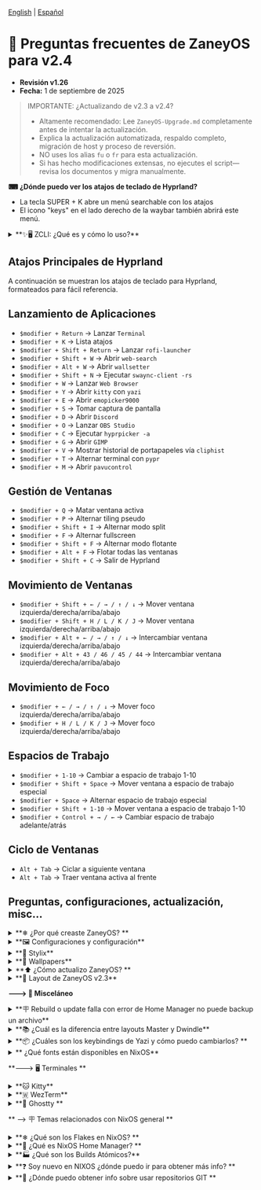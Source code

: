 [English](FAQ.md) | [Español](FAQ.es.md)

# 💬 Preguntas frecuentes de ZaneyOS para v2.4

- **Revisión v1.26**
- **Fecha:** 1 de septiembre de 2025

> IMPORTANTE: ¿Actualizando de v2.3 a v2.4?
> - Altamente recomendado: Lee `ZaneyOS-Upgrade.md` completamente antes de intentar la actualización.
> - Explica la actualización automatizada, respaldo completo, migración de host y proceso de reversión.
> - NO uses los alias `fu` o `fr` para esta actualización.
> - Si has hecho modificaciones extensas, no ejecutes el script—revisa los documentos y migra manualmente.

**⌨ ¿Dónde puedo ver los atajos de teclado de Hyprland?**

- La tecla SUPER + K abre un menú searchable con los atajos
- El icono "keys" en el lado derecho de la waybar también abrirá este menú.

<details>
<summary>**✨🖥️  ZCLI:  ¿Qué es y cómo lo uso?**</summary>
<div style="margin-left: 20px;">

La utilidad `zcli` es una herramienta de línea de comandos diseñada para simplificar la gestión de tu entorno `zaneyos`. Proporciona un conjunto completo de comandos para realizar tareas comunes como actualizar tu sistema, gestionar hosts, limpiar generaciones antiguas y gestionar Doom Emacs.

Para usarlo, abre una terminal y escribe `zcli` seguido de uno de los comandos listados a continuación:

## Comandos del Sistema Core:
- `cleanup`: Limpia generaciones antiguas del sistema. Puedes especificar el número de generaciones a mantener. Incluye limpieza automatizada de logs de compilaciones antiguas.
- `diag`: Crea un reporte de diagnóstico completo del sistema usando `inxi --full`, guardado en `~/diag.txt`. Perfecto para solucionar problemas.
- `list-gens`: Lista tanto generaciones de usuario como de sistema con información detallada.
- `rebuild`: Recompila la configuración del sistema NixOS con verificaciones de seguridad mejoradas y manejo de archivos de respaldo.
- `rebuild-boot`: Recompila y establece como boot por defecto (se activa en el próximo reinicio). Más seguro para cambios importantes del sistema y actualizaciones del kernel.
- `trim`: Recorta sistemas de archivos para mejorar el rendimiento del SSD con prompts de confirmación del usuario.
- `update`: Actualiza el flake y recompila el sistema con manejo de errores completo.
- `update-host`: Establece automáticamente el host y perfil en `flake.nix`. Características detección inteligente de GPU y validación de hostname.
- `add-host`: Crea configuraciones de host nuevas con detección automática de GPU, generación de hardware.nix y integración con git.
- `del-host`: Elimina configuraciones de host de forma segura con prompts de confirmación para prevenir eliminación accidental.

**Uso:** `zcli add-host [hostname] [profile]`  
**Perfiles de GPU:** `amd`, `intel`, `nvidia`, `nvidia-hybrid`, y `vm`

## Opciones Avanzadas de Compilación:
Los comandos `rebuild`, `rebuild-boot` y `update` soportan opciones mejoradas para control granular:
- `--dry, -n`: Modo preview - muestra qué se haría sin ejecutar (dry run)
- `--ask, -a`: Prompts de confirmación interactiva para operaciones críticas de seguridad
- `--cores N`: Limita operaciones de compilación a N núcleos de CPU (esencial para VMs y sistemas con recursos limitados)
- `--verbose, -v`: Habilita logs detallados de operación y salida verbose para troubleshooting
- `--no-nom`: Deshabilita nix-output-monitor para salida tradicional de línea de comandos

**Múltiples opciones pueden combinarse** para control preciso sobre tu proceso de compilación.

## Gestión de Doom Emacs:
Gestión completa del ciclo de vida de Doom Emacs con características de seguridad:
- `doom install`: Instalación automatizada de Doom Emacs usando el script get-doom con todos los paquetes requeridos
- `doom status`: Verifica el estado de instalación y muestra información de versión para verificación
- `doom remove`: Remueve la instalación de Doom Emacs de forma segura con prompts de confirmación para prevenir eliminación accidental
- `doom update`: Actualiza paquetes de Doom Emacs y configuración vía `doom sync`

**Características:** Verificaciones de seguridad integradas, manejo de errores completo y gestión automática de dependencias.

```text
❯ zcli
Error: No command provided.
ZaneyOS CLI Utility -- version 1.0.2

Usage: zcli [command] [options]

Commands:
  cleanup         - Clean up old system generations. Can specify a number to keep.
  diag            - Create a system diagnostic report.
                    (Filename: homedir/diag.txt)
  list-gens       - List user and system generations.
  rebuild         - Rebuild the NixOS system configuration.
  rebuild-boot    - Rebuild and set as boot default (activates on next restart).
  trim            - Trim filesystems to improve SSD performance.
  update          - Update the flake and rebuild the system.
  update-host     - Auto set host and profile in flake.nix.
                    (Opt: zcli update-host [hostname] [profile])

Options for rebuild, rebuild-boot, and update commands:
  --dry, -n       - Show what would be done without doing it
  --ask, -a       - Ask for confirmation before proceeding
  --cores N       - Limit build to N cores (useful for VMs)
  --verbose, -v   - Show verbose output
  --no-nom        - Don't use nix-output-monitor

Doom Emacs:
  doom install    - Install Doom Emacs using get-doom script.
  doom status     - Check if Doom Emacs is installed.
  doom remove     - Remove Doom Emacs installation.
  doom update     - Update Doom Emacs (runs doom sync).

  help            - Show this help message.
```

**Ejemplos:**
```bash
# Gestión del sistema
zcli rebuild --dry                # Muestra qué se recompilaría
zcli update --cores 4             # Actualiza con máximo 4 núcleos de CPU
zcli rebuild-boot --ask           # Recompila para boot con confirmación

# Gestión de host
zcli add-host mihost amd          # Agrega nuevo host con GPU AMD
zcli update-host                  # Detecta y actualiza info de host automáticamente

# Doom Emacs
zcli doom install                 # Instala Doom Emacs
zcli doom status                  # Verifica estado de instalación
```

</div>
</details>

## Atajos Principales de Hyprland

A continuación se muestran los atajos de teclado para Hyprland, formateados para fácil referencia.

## Lanzamiento de Aplicaciones

- `$modifier + Return` → Lanzar `Terminal`
- `$modifier + K` → Lista atajos
- `$modifier + Shift + Return` → Lanzar `rofi-launcher`
- `$modifier + Shift + W` → Abrir `web-search`
- `$modifier + Alt + W` → Abrir `wallsetter`
- `$modifier + Shift + N` → Ejecutar `swaync-client -rs`
- `$modifier + W` → Lanzar `Web Browser`
- `$modifier + Y` → Abrir `kitty` con `yazi`
- `$modifier + E` → Abrir `emopicker9000`
- `$modifier + S` → Tomar captura de pantalla
- `$modifier + D` → Abrir `Discord`
- `$modifier + O` → Lanzar `OBS Studio`
- `$modifier + C` → Ejecutar `hyprpicker -a`
- `$modifier + G` → Abrir `GIMP`
- `$modifier + V` → Mostrar historial de portapapeles vía `cliphist`
- `$modifier + T` → Alternar terminal con `pypr`
- `$modifier + M` → Abrir `pavucontrol`

## Gestión de Ventanas

- `$modifier + Q` → Matar ventana activa
- `$modifier + P` → Alternar tiling pseudo
- `$modifier + Shift + I` → Alternar modo split
- `$modifier + F` → Alternar fullscreen
- `$modifier + Shift + F` → Alternar modo flotante
- `$modifier + Alt + F` → Flotar todas las ventanas
- `$modifier + Shift + C` → Salir de Hyprland

## Movimiento de Ventanas

- `$modifier + Shift + ← / → / ↑ / ↓` → Mover ventana izquierda/derecha/arriba/abajo
- `$modifier + Shift + H / L / K / J` → Mover ventana izquierda/derecha/arriba/abajo
- `$modifier + Alt + ← / → / ↑ / ↓` → Intercambiar ventana izquierda/derecha/arriba/abajo
- `$modifier + Alt + 43 / 46 / 45 / 44` → Intercambiar ventana izquierda/derecha/arriba/abajo

## Movimiento de Foco

- `$modifier + ← / → / ↑ / ↓` → Mover foco izquierda/derecha/arriba/abajo
- `$modifier + H / L / K / J` → Mover foco izquierda/derecha/arriba/abajo

## Espacios de Trabajo

- `$modifier + 1-10` → Cambiar a espacio de trabajo 1-10
- `$modifier + Shift + Space` → Mover ventana a espacio de trabajo especial
- `$modifier + Space` → Alternar espacio de trabajo especial
- `$modifier + Shift + 1-10` → Mover ventana a espacio de trabajo 1-10
- `$modifier + Control + → / ←` → Cambiar espacio de trabajo adelante/atrás

## Ciclo de Ventanas

- `Alt + Tab` → Ciclar a siguiente ventana
- `Alt + Tab` → Traer ventana activa al frente

## Preguntas, configuraciones, actualización, misc...

<details>

<summary>**❄ ¿Por qué creaste ZaneyOS? **</summary>

<div style="margin-left: 20px;">

- Al principio, era simplemente mi configuración guardada en un repositorio GIT.
- Fue para promover NixOS y Hyprland.
- Proporcionando una configuración estable y funcional.
- Nunca fue intencionado como una distro completa de NixOS.
- El nombre `ZaneyOS` es un chiste interno entre amigos.
- La intención es que esta configuración pueda usarse como daily driver
- Desarrollar software, jugar juegos vía steam, etc.
- Mi esperanza es que sea útil, y lo modifiques para que se ajuste a tus necesidades.
- Ese es el punto clave. Hazlo tuyo.
- Crea un fork de ZaneyOS, luego modifícalo.
- Si encuentras un issue y lo arreglas, o proporcionas una nueva característica, por favor compártelo.
- ZaneyOS no es una distro. En este momento no hay planes para crear un ISO de instalación.

</div>
</details>

<details>
<summary>**🖼️ Configuraciones y configuración**</summary>

<div style="margin-left: 20px;">

<details>
<summary>**¿Cómo agrego flatpaks?**</summary>

- Edita `~/zaneyos/modules/core/flatpak.nix`
- Hay una lista de apps de ejemplo que puedes usar como plantilla

```nix
  services = {
    flatpak = {
      enable = true;

      # Lista las aplicaciones Flatpak que quieres instalar
      # Usa el ID oficial de aplicación Flatpak (ej. desde flathub.org)
      # Ejemplos:
      packages = [
        #"com.github.tchx84.Flatseal" #Gestiona permisos flatpak - siempre deberías tener esto
        #"com.rtosta.zapzap"              # Cliente de WhatsApp
        #"io.github.flattool.Warehouse"   # Gestiona flatpaks, limpia datos, remueve flatpaks y deps
        #"it.mijorus.gearlever"           # Gestiona y soporta AppImages
        #"io.github.freedoom.Phase1"      # Classic Doom FPS 1
        #"io.github.freedoom.Phase2"      # Classic Doom FPS 2
        #"io.github.dvlv.boxbuddyrs"      # Gestiona distroboxes

        # Agrega otros IDs de Flatpak aquí, ej. "org.mozilla.firefox"
      ];

      # Opcional: Actualiza Flatpaks automáticamente cuando ejecutes nixos-rebuild switch
      update.onActivation = true;
    };
  };
```

- Asegúrate de usar el nombre correcto del paquete
- Ve a `flathub.org` para verificar o usa `flatpak search PACKAGENAME`
- Guarda el archivo y haz un rebuild con el alias `fr`
- Después puedes ejecutar `flatpak list` para verificar la instalación
- Cuando ejecutas `fu` o `fr` los flatpaks también se actualizarán

</details>

<details>
<summary>**¿Cómo remuevo flatpaks?**</summary>

- Edita `~/zaneyos/modules/core/flatpak.nix`

```nix
  services = {
    flatpak = {
      enable = true;

      # Lista las aplicaciones Flatpak que quieres instalar
      # Usa el ID oficial de aplicación Flatpak (ej. desde flathub.org)
      # Ejemplos:
      packages = [
        #"com.github.tchx84.Flatseal" #Gestiona permisos flatpak - siempre deberías tener esto
        #"com.rtosta.zapzap"              # Cliente de WhatsApp
        #"io.github.flattool.Warehouse"   # Gestiona flatpaks, limpia datos, remueve flatpaks y deps
        #"it.mijorus.gearlever"           # Gestiona y soporta AppImages
        #"io.github.freedoom.Phase1"      # Classic Doom FPS 1
        #"io.github.freedoom.Phase2"      # Classic Doom FPS 2
        #"io.github.dvlv.boxbuddyrs"      # Gestiona distroboxes

        # Agrega otros IDs de Flatpak aquí, ej. "org.mozilla.firefox"
      ];

      # Opcional: Actualiza Flatpaks automáticamente cuando ejecutes nixos-rebuild switch
      update.onActivation = true;
    };
  };
```

- Remueve la línea con el paquete que quieres remover o coméntala
- Guarda el archivo y haz un rebuild con el alias `fr`
- Después puedes ejecutar `flatpak list` para verificar que los paquetes(s) estén removidos
- Nota: Las dependencias base para flatpaks permanecen una vez instaladas.

</details>

<details>
<summary>**¿Cómo cambio la waybar?**</summary>

- Ve al directorio `~/zaneyos/host/HOSTNAME`
- Edita el archivo `variables.nix`
- Encuentra la línea que comienza con `waybarChoice`
- Cambia el nombre a uno de los archivos disponibles
- `waybar-simple.nix`, `waybar-curved.nix`, o `waybar-ddubs.nix`
- Guarda el archivo y sal
- Necesitas hacer un rebuild para que el cambio sea efectivo
- Ejecuta `fr` "flake rebuild" para iniciar el proceso de rebuild

```json
# Establecer Waybar
# Incluye alternativas como waybar-simple.nix, waybar-curved.nix & waybar-ddubs.nix
waybarChoice = ../../modules/home/waybar/waybar-ddubs.nix;
```

</details>

<details>
<summary>** ¿Cómo cambio la zona horaria? **</summary>

1. En el archivo, `~/zaneyos/modules/core/system.nix`
2. Edita la línea: time.timeZone = "America/New_York";
3. Guarda el archivo y rebuild usando el alias `fr`.

</details>

<details>
<summary>**¿Cómo cambio la configuración del monitor? **</summary>

La configuración del monitor está en el archivo: `~/zaneyos/hosts/<HOSTNAME>/variables.nix`

Dentro de las comillas la sintaxis es "monitor=adaptador de video,resolución@refresh rate, auto,escala" El monitor debe estar en minúsculas. Si no estás seguro de tus dispositivos de video ejecuta `hyprctl monitors` en una CLI de terminal. La salida se verá similar a esto:

```text
hyprctl monitors
Monitor HDMI-A-1 (ID 0):
	2560x1440@143.91200 at 0x0
	description: Dell Inc. DELL S3222DGM F45WJK3
	make: Dell Inc.
	model: DELL S3222DGM
	serial: F45WJK3
	active workspace: 1 (1)
	special workspace: 0 ()
	reserved: 0 52 0 0
	scale: 1.00
	transform: 0
	focused: yes
	dpmsStatus: 1
	vrr: false
	solitary: 0
	activelyTearing: false
	directScanoutTo: 0
	disabled: false
	currentFormat: XRGB8888
	mirrorOf: none
	availableModes: 2560x1440@59.95Hz 2560x1440@143.91Hz 2560x1440@120.00Hz 1920x1200@59.95Hz 1920x1080@143.86Hz 1920x1080@120.00Hz 1920x1080@119.88Hz 1920x1080@60.00Hz 1920x1080@60.00Hz 1920x1080@59.94Hz 1920x1080@50.00Hz 1600x1200@60.00Hz 1680x1050@59.88Hz 1280x1024@75.03Hz 1280x1024@60.02Hz 1440x900@59.95Hz 1280x800@59.91Hz 1152x864@75.00Hz 1280x720@120.00Hz 1280x720@119.88Hz 1280x720@60.00Hz 1280x720@59.94Hz 1280x720@50.00Hz 1024x768@75.03Hz 1024x768@60.00Hz 800x600@75.00Hz 800x600@60.32Hz 720x576@50.00Hz 720x576@50.00Hz 720x480@60.00Hz 720x480@60.00Hz 720x480@59.94Hz 720x480@59.94Hz 640x480@75.00Hz 640x480@60.00Hz 640x480@59.94Hz 640x480@59.94Hz 720x400@70.08Hz
```

Edita la línea `extraMonitorSettings`. **Ejemplos:**

- Monitor Único: `extraMonitorSettings = "monitor=eDP-1,1920x1080@60,auto,1";`
- Monitores Múltiples:
  `extraMonitorSettings = "
            monitor=eDP-1,1920x1080@60,auto,auto
            monitor=HDMI-A-1,2560x1440@75,auto,auto
            ";`

- Para configuraciones multi-monitor más complejas, puedes usar la aplicación GUI, `nwg-displays` Esta mostrará tus monitores conectados actualmente permitiéndote usar el mouse para coincidir cómo están arreglados físicamente. Ej. qué monitor está a la izquierda, derecha, arriba o abajo. Es muy similar a la herramienta X11 basada, `arandr` Creará entonces un archivo de configuración compatible con Hyprland en `~/.config/hypr/monitors.conf`

<img align="center" width="90%" src="https://gitlab.com/Zaney/zaneyos/-/raw/main/img/nwg-displays.png" />

Después de configurar los monitores como deseas, presiona `Apply` para guardar los cambios en `~/.config/hypr/monitors.conf`\
El contenido se verá algo como esto:

```text
# Generado por nwg-displays el 2025-03-20 a las 13:13:49. No editar manualmente.
monitor=HDMI-A-1,1920x1080@74.97,2136x268,1.0
monitor=eDP-1,1920x1080@144.0,216x268,1.0
```

Solo necesitas copiar las líneas `monitor=` y pegarlas en el archivo `variables.nix` como se describe en el proceso arriba.

Una vez hecho eso. Ejecuta el comando alias `fr` para construir una nueva generación para hacer efectivos los cambios.

Más información sobre configurar monitores está disponible en el [Wiki de Hyprland](https://wiki.hyprland.org/Configuring/Monitors/)

</details>

<details>
<summary>**¿Cómo agrego aplicaciones a ZaneyOS? **</summary>

### Hay dos opciones. Una para todos los hosts que tienes, otra para un host específico.

1. Para aplicaciones que se incluirán en todos los hosts definidos edita el archivo `~/zaneyos/modules/core/packages.nix` file.

Hay una sección que comienza con: `environment.systemPackages = with pkgs;`

Seguida de una lista de paquetes. Estos son requeridos para ZaneyOS.

Te sugerimos agregar un comentario al final de los nombres de paquetes. Luego agrega tus paquetes.

```text
    ...
    virt-viewer
    wget
    ###  Mis Apps ###
    bottom
    dua
    emacs-nox
    fd
    gping
    lazygit
    lunarvim
    luarocks
    mission-center
    ncdu
    nvtopPackages.full
    oh-my-posh
    pyprland
    shellcheck
    multimarkdown
    nodejs_23
    ugrep
    zoxide
  ];
}
```

2. Para aplicaciones que serán solo en hosts específicos.

Edita el `host-packages.nix` asociado con ese host.
`~/zaneyos/hosts/<HOSTNAME>/host-packages.nix`

La parte del archivo que necesitas editar se ve como esto:

```nix
{ pkgs, ... }: {
  environment.systemPackages = with pkgs; [
    audacity
    discord
    nodejs
    obs-studio
  ];
}
```

Puedes agregar paquetes adicionales, o por ejemplo cambiar `discord` a `discord-canary` para obtener la versión beta de Discord pero solo en este host.

</details>

<details>

<summary>** Agregué los nombres de paquetes, ahora ¿cómo los instalo ? **</summary>

- Usa la utilidad `zcli`. `zcli rebuild`
- El alias legacy `fr`, Flake Rebuild está depreciado pero aún disponible

Si el rebuild se completa exitosamente, se creará una nueva generación con tus paquetes agregados.

</details>

<details>
<summary>** ¿Cómo actualizo los paquetes que ya instalé? **</summary>

- Usa la utilidad `zcli`. `zcli update`
- El `fu`, Flake Update alias está depreciado pero aún disponible
- Cualquiera de estos verificará paquetes actualizados, descargará e instalará.

</details>

<details>
<summary>** Hice un cambio a mi configuración de ZaneyOS, ¿cómo lo activo? **</summary>

- Usa la utilidad `zcli`. `zcli rebuild`
- El alias legacy `fr`, Flake Rebuild está depreciado pero aún disponible **
  NOTA: Si **creaste un nuevo archivo**
- necesitarás ejecutar un comando `git add .` en la carpeta `zaneyos`
- Si es exitoso se generará una nueva generación con tus cambios
- Un logout o reboot podría ser requerido dependiendo de qué cambiaste

</details>

<details>
<summary>** ¿Cómo puedo configurar un kernel diferente en un host específico? **</summary>

1. Tienes que editar el archivo `hardware.nix` para ese host en `~/zaneyos/hosts/HOSTNAME/hardware.nix` y override el default.
2. Cerca del top encontrarás esta sección del archivo `hardware.nix`.

```nix
boot.initrd.availableKernelModules = ["xhci_pci" "ahci" "nvme" "usbhid" "usb_storage" "sd_mod" "rtsx_usb_sdmmc"];
boot.initrd.kernelModules = [];
boot.kernelModules = ["kvm-intel"];
boot.extraModulePackages = [];
```

3. Agrega el override. Ej. para establecer el kernel a 6.12.

- `boot.kernelPackages = lib.mkForce pkgs.linuxPackages_6_12;`

4. El código actualizado se verá como esto:

```nix
boot.initrd.availableKernelModules = ["xhci_pci" "ahci" "nvme" "usbhid" "usb_storage" "sd_mod" "rtsx_usb_sdmmc"];
boot.kernelPackages = lib.mkForce pkgs.linuxPackages_6_12;
boot.initrd.kernelModules = [];
boot.kernelModules = ["kvm-intel"];
boot.extraModulePackages = [];
```

5. Usa el comando `zcli rebuild` o alias `fr` para crear una nueva generación y reboot para que tome efecto.

</details>

<details>

<summary>** ¿Cuáles son las principales opciones de Kernel en NixOS? **</summary>
NixOS ofrece varios tipos principales de kernel para adaptarse a diferentes necesidades y preferencias. A continuación están las opciones disponibles, excluyendo versiones específicas de kernel:

1. **`linuxPackages`**
   - El kernel estable default, típicamente una versión LTS (Long-Term Support).
     LTS en 25.05 (warbler) es 6.12.x Versiones más viejas, 6.6.x, 6.8.x no están soportadas.

2. **`linuxPackages_latest`**
   - El kernel mainline más reciente, que puede incluir nuevas características pero podría ser menos estable.

3. **`linuxPackages_zen`**
   - Un kernel optimizado para rendimiento con parches dirigidos a mejorar la responsividad e interactividad. Comúnmente usado por gamers y usuarios de desktop.

4. **`linuxPackages_hardened`**
   - Un kernel enfocado en seguridad con parches adicionales de hardening para protección mejorada.

5. **`linuxPackages_rt`**
   - Un kernel en tiempo real diseñado para baja latencia y aplicaciones sensibles al tiempo, como producción de audio o robótica.

6. **`linuxPackages_libre`**
   - Un kernel stripped de firmware y drivers propietarios, adhiriéndose a principios de software libre.

7. **`linuxPackages_xen_dom0`**
   - Un kernel adaptado para correr como host (dom0) en entornos de virtualización Xen.

8. **`linuxPackages_mptcp`**
   - Un kernel con soporte para Multipath TCP, útil para escenarios avanzados de networking.

</details>

<details>

<summary>** Tengo generaciones viejas que quiero borrar, ¿cómo puedo hacerlo? **</summary>

- El alias NixOS Clean Generations `ncg` removerá **TODAS** menos la más actual generación. Asegúrate de haber booted desde esa generación antes de usar este alias. También hay un schedule que removerá generaciones viejas automáticamente con el tiempo.

</details>

<details>

<summary>**¿Cómo cambio el hostname? **</summary>

Para cambiar el hostname, hay varios pasos y tendrás que reboot para hacer el cambio efectivo.

1. Copia el directorio del host que quieres renombrar a un directorio con el nuevo nombre.

- `cp -rpv ~/zaneyos/hosts/OLD-HOSTNAME ~/zaneyos/hosts/NEW-HOSTNAME`

2. Edita el archivo `~/zaneyos/flake.nix`. Cambia la línea:

- `host = "NEW-HOSTNAME"`

3. En el directorio `~/zaneyos` ejecuta `git add .` _El rebuild fallará con un error 'file not found' si olvidas este paso._

4. Usa el comando `zcli rebuild` o `fr` alias para crear una nueva generación con el nuevo hostname. Debes reboot para hacer el cambio efectivo.

</details>
<details>
<summary>** ¿Cómo deshabilito el copo de nieve giratorio al inicio? **</summary>

1. Edita el archivo `~/zaneyos/modules/core/boot.nix` file.
2. Busca:

```nix
};
  plymouth.enable = true;
};
```

3. Cámbialo a `false`
4. Ejecuta el comando `zcli rebuild` o alias `fr` para crear una nueva generación.

</details>

<details>
  <summary>** ¿Cómo configuro mi laptop híbrida con GPUs Intel/NVIDIA?  **</summary>

1. Ejecuta el script `install-zaneyos.sh` y selecciona el template `nvidia-laptop` o si configurando manualmente, establece el template en el `flake.nix` a `nvidia-prime`

2. En el archivo `~/zaneyos/hosts/HYBRID-HOST/variables.nix` necesitarás establecer los PCI IDs para las GPUs Intel y NVIDIA. Refiérete a [esta página](https://nixos.wiki/wiki/Nvidia) para ayudar a determinar esos valores.

3. Una vez que todo esté configurado apropiadamente, usa el alias Flake Rebuild `fr` para crear una nueva generación.

4. En el archivo `~/zaneyos/modules/home/hyprland/config.nix` hay un ENV setting`"AQ_DRM_DEVICES,/dev/dri/card0:/dev/dri/card1:/dev/dri/card2"` Esto establece la GPU primaria y secundaria. Usando la info del weblink arriba podrías tener que cambiar el orden de estos valores.

</details>

</div>

</details>

<details>
<summary>**🎨 Stylix**</summary>

<div style="margin-left: 20px;">

<details>
<summary>¿Cómo habilito o deshabilito Stylix? </summary>

- Para Habilitar:

1. Edita el archivo `~/zaneyos/modules/core/stylix.nix` file.
2. Comenta desde `base16Scheme` hasta el `};` después de `base0F`

```nix
# Opciones de Styling
  stylix = {
    enable = true;
    image = ../../wallpapers/Anime-girl-sitting-night-sky_1952x1120.jpg;
    #image = ../../wallpapers/Rainnight.jpg;
    #image = ../../wallpapers/zaney-wallpaper.jpg;
    #  base16Scheme = {
    #  base00 = "282936";
    #  base01 = "3a3c4e";
    #  base02 = "4d4f68";
    #  base03 = "626483";
    #  base04 = "62d6e8";
    #  base05 = "e9e9f4";
    #  base06 = "f1f2f8";
    #  base07 = "f7f7fb";
    #  base08 = "ea51b2";
    #  base09 = "b45bcf";
    #  base0A = "00f769";
    #  base0B = "ebff87";
    #  base0C = "a1efe4";
    #  base0D = "62d6e8";
    #  base0E = "b45bcf";
    #  base0F = "00f769";
    #};
    polarity = "dark";
    opacity.terminal = 1.0;
    cursor = {
      package = pkgs.bibata-cursors;
      name = "Bibata-Modern-Ice";
      size = 24;
    };
```

3. Selecciona la imagen que quieres que `stylix` use para la paleta de colores.
4. Ejecuta el comando `zcli rebuild` o `fr` alias para crear una nueva generación con este esquema de colores.

- Para deshabilitar descomenta

1. Edita el archivo `~/zaneyos/modules/core/stylix.nix` file.
2. Descomenta desde `base16Scheme` hasta el `};` después de `base0F`

```nix
  base16Scheme = {
   base00 = "282936";
   base01 = "3a3c4e";
   base02 = "4d4f68";
   base03 = "626483";
   base04 = "62d6e8";
   base05 = "e9e9f4";
   base06 = "f1f2f8";
   base07 = "f7f7fb";
   base08 = "ea51b2";
   base09 = "b45bcf";
   base0A = "00f769";
   base0B = "ebff87";
   base0C = "a1efe4";
   base0D = "62d6e8";
   base0E = "b45bcf";
   base0F = "00f769";
 };
```

3. Ejecuta el comando `zcli rebuild` o `fr` alias para construir una nueva generación con el dracula default o establece tus propios colores custom

</details>

<details>
  <summary>¿Cómo cambio la imagen que Stylix usa para tematizar?</summary>

1. Edita el archivo `~/zaneyos/hosts/HOSTNAME/varibles.nix`
2. Cambia el `stylixImage =` al nombre del archivo que quieres usar. Los wallpapers están en `~/zaneyos/wallpapers`

```nix
# Establecer Imagen Stylix
stylixImage = ../../wallpapers/AnimeGirlNightSky.jpg;
```

</details>

</div>

</details>

<details>
<summary>**🌃 Wallpapers**</summary>

<div style="margin-left: 20px;">

<details>
<summary>**  ¿Cómo agrego más wallpapers? **</summary>

- Los wallpapers se almacenan en el directorio `~/zaneyos/wallpapers`.
- Simplemente copia los nuevos a ese directorio.
- Debes hacer un rebuild después de agregar nuevos wallpapers.
- Ejecuta el comando `zcli rebuild` o alias `fr` en la CLI.

</details>

<details>

<summary>** ¿Cómo cambio el fondo? **</summary>

- SUPER + ALT + W seleccionará un nuevo fondo

</details>

<details>

<summary>**  ¿Cómo puedo establecer un temporizador para cambiar el wallpaper automáticamente?  **</summary>

1. Edita el archivo `~/zaneyos/modules/home/hyprland/config.nix` file.
2. Comenta la línea `sleep 1.5 && swww img ...`
3. Agrega nueva línea después de eso con `sleep 1 && wallsetter`

```json
settings = {
      exec-once = [
        "dbus-update-activation-environment --all --systemd WAYLAND_DISPLAY XDG_CURRENT_DESKTOP"
        "systemctl --user import-environment WAYLAND_DISPLAY XDG_CURRENT_DESKTOP"
        "killall -q swww;sleep .5 && swww init"
        "killall -q waybar;sleep .5 && waybar"
        "killall -q swaync;sleep .5 && swaync"
        "nm-applet --indicator"
        "lxqt-policykit-agent"
        "pypr &"
        #"sleep 1.5 && swww img /home/${username}/Pictures/Wallpapers/zaney-wallpaper.jpg"
        "sleep 1 && wallsetter"
      ];
```

4. Ejecuta el comando `zcli rebuild` o alias `fr` para crear una nueva generación.
5. Necesitarás logout o reboot para que el cambio sea efectivo.

</details>

<details>

<summary>**¿Cómo cambio el intervalo en que cambia el wallpaper?  **</summary>

1. Edita el archivo `~/zaneyos/modules/home/scripts/wallsetter`
2. Cambia el valor `TIMEOUT =` . Está en segundos.
3. Ejecuta el comando `zcli rebuild` o alias `fr`, para crear una nueva generación.
4. Necesitarás logout o reboot para que el cambio sea efectivo.

</details>

</div>

</details>

<details>
<summary>**⬆ ¿Cómo actualizo ZaneyOS?  **</summary>

<div style="margin-left: 20px;">

<details>
<summary> Para versión v2.3 </summary>

Altamente recomendado: Lee `ZaneyOS-Upgrade.md` antes de proceder. Detalla el upgrade automatizado seguro, respaldo, y proceso de revert.

Usa el upgrade automatizado v2.3 → v2.4. Ve `ZaneyOS-Upgrade.md` y `UPGRADE-2.3-to-2.4.md`. Para evitar sobrescribir tu config antes de crear un respaldo, fetch solo el script sin modificar tu working tree:

- Git (recomendado):
```bash
git -C ~/zaneyos fetch origin
git -C ~/zaneyos show origin/main:upgrade-2.3-to-2.4.sh > ~/upgrade-2.3-to-2.4.sh
chmod +x ~/upgrade-2.3-to-2.4.sh
```
- Curl:
```bash
curl -fsSL https://gitlab.com/zaney/zaneyos/-/raw/main/upgrade-2.3-to-2.4.sh -o ~/upgrade-2.3-to-2.4.sh
chmod +x ~/upgrade-2.3-to-2.4.sh
```
Luego ejecuta el script: `~/upgrade-2.3-to-2.4.sh`. Creará un respaldo completo antes de cambiar branches y migrará tus hosts de forma segura desde el respaldo.

**IMPORTANTE:**
- NO uses los alias `fu` o `fr` para este upgrade; el script usa un boot build seguro.
- Si has hecho modificaciones extensas, no ejecutes el script. Lee los docs arriba y migra manualmente en su lugar.

</details>

<details>
  <summary> Para versiones v2.0->2.2 </summary>

1. Primero respaldo tu directorio `zaneyos` existente. ej.
   `cp -r ~/zaneyos ~/zaneyos-backup`

2. No hay update directo. Cuando clones la nueva config los archivos de config y layout han cambiado.

3. Necesitas instalar zaneyos como una nueva install. `./install-zaneyos.sh`

4. Una vez que el build se complete y hayas rebooted puedes revisar el nuevo layout y decidir si algún cambio que hiciste en la versión anterior puede ser migrado a v2.3.

</details>

<details>
  <summary> Para versión v1.x </summary>

1. El layout y configuración son completamente diferentes. Virtualmente nada de 1.x es aplicable a v2.3.

2. Respalda tu directorio `zaneyos` ej. `cp -r ~/zaneyos ~/zaneyos-backup`

3. Ejecuta el script `./install-zaneyos.sh` y sigue las nuevas instrucciones de install.

</details>

<details>
<summary> ¿Cómo sé cuándo se lanza una nueva versión de ZaneyOS? </summary>

Será anunciado en el servidor Discord de Zaney [Discord](https://discord.gg/W7efsSDS).

</details>

</div>

</details>

</div>

<details><summary>**📂 Layout de ZaneyOS v2.3**</summary>

<div style="margin-left: 25px;">

** 📂 ~/zaneyos **

```text
~/zaneyos/
    ├── hosts/                      # Carpeta donde se guardan configs de host
    │   ├── default                 # Template de host default
    │   └── nixstation              # Host de Zaney 
    ├── img/                        # Imágenes para README.md
    ├── modules/                    # Archivos de config Core, HomeMgr, drivers
    │   └── drivers/                # Configs AMD,NVIDA,Intel,VM
    │   └── core/                   # Servicios, paquetes, fonts, etc
    │   └── home/                   # Archivos de config Home Manager
    │    ├── fastfetch/             # Config Fastfetch 
    │    ├── hyprland/              # Configs Hyrprland
    │    ├── rofi/                  # Configs de menú rofi
    │    ├── scripts/               # screenshots, wallpaper, etc.
    │    ├── waybar/                # Configs waybar en formato NIX
    │    ├── wlogout/               # Tema, config para menú logout
    │    ├── yazi/                  # Archivo config de filemgr TUI
    │    └── zsh/                   # Tema y settings para ZSH
    ├── profiles/                   # Templates de hardware video
    │    ├── amd/                   # Configs video AMD
    │    ├── intel/                 # Configs video Intel
    │    ├── nvidia/                # Configs video NVIDIA discrete
    │    ├── nvidia-laptop/         # Configs video NVIDIA Hybrid
    │    └── vm/                    # Configs Virtual Machine
    ├── wallpapers/                 # Agrega tus wallpapers aquí 
    ├── CHANGELOG.md                # Lista de cambios
    ├── CONTRIBUTING.md             # Cómo puedes ayudar 
    ├── FAQ.md                      # Preguntas Frecuentes
    ├── flake.lock                  # Guarda info de versión de todos los paquetes instalados
    ├── flake.nix                   # flake que controla config ZaneyOS
    ├── install-zaneyos.sh          # Script de install para ZaneyOS
    ├── LICENSE                     # Licencia MIT que usa ZaneyOS
    └── README.md                   # Documento introductorio para ZaneyOS
```

</div>

</details>

**---> 🧰 Misceláneo**

<details>

<summary>**🪧 Rebuild o update falla con error de Home Manager no puede backup un archivo**</summary>

<div style="margin-left: 20px;">
<br>

**Update**
<br>

- Usando el comando `zcli rebuild` o `zcli upgrade` buscará este archivo causando fallos de rebuild
- Si encuentras otros archivos que causan esto puedes agregarlos en el `zaneyos/modules/home/scripts/default.nix`
  <br>

```text
May 08 18:33:57 explorer hm-activate-dwilliams[92420]: Please do one of the following:
May 08 18:33:57 explorer hm-activate-dwilliams[92420]: - Move or remove the above files and try again.
May 08 18:33:57 explorer hm-activate-dwilliams[92420]: - In standalone mode, use 'home-manager switch -b backup' to back up
May 08 18:33:57 explorer hm-activate-dwilliams[92420]:   files automatically.
May 08 18:33:57 explorer hm-activate-dwilliams[92420]: - When used as a NixOS or nix-darwin module, set
May 08 18:33:57 explorer hm-activate-dwilliams[92420]:     'home-manager.backupFileExtension'
May 08 18:33:57 explorer hm-activate-dwilliams[92420]:   to, for example, 'backup' and rebuild.
May 08 18:33:57 explorer systemd[1]: home-manager-dwilliams.service: Main process exited, code=exited, status=1/FAILURE
May 08 18:33:57 explorer systemd[1]: home-manager-dwilliams.service: Failed with result 'exit-code'.
May 08 18:33:57 explorer systemd[1]: Failed to start Home Manager environment for dwilliams.
```

- Hay un script `hm-find` Que buscará en el journal y si lo encuentra,
- Te promptará para borrar estos backups
- También crea un log
- Nota: El script no es perfecto
- Si obtienes este msg pero `hm-find` no reporta ninguno tendrás que buscar manualmente ej `journalctl | grep hm-activate`
- Puedes entonces redo tu rebuild
- Usa el comando `zcli rebuild` o `fr` para `flake rebuild`
- El flake ya ha sido actualizado

</div>
</details>

<details>

<summary>**📚 ¿Cuál es la diferencia entre layouts Master y Dwindle**</summary>

<div style="margin-left: 20px;">
<br>

**1. Layout Master**

- El layout **Master** divide el workspace en dos áreas principales:
  - Un **área master** para la ventana primaria, que toma una porción más grande de la pantalla.
  - Un **área stack** para todas las otras ventanas, que están tiled en el espacio restante.
- Este layout es ideal para workflows donde quieres enfocarte en una ventana main mientras mantienes otras accesibles.

**2. Layout Dwindle**

- El layout **Dwindle** es un layout de tiling basado en árbol binario:
  - Cada nueva ventana split el espacio disponible dinámicamente, alternando entre splits horizontales y verticales.
  - Los splits son determinados por el aspect ratio del contenedor padre (ej. splits más anchos horizontalmente, más altos verticalmente).
- Este layout es más dinámico y distribuye espacio equitativamente entre todas las ventanas.

---

**Cómo Verificar el Layout Actual**

Para verificar cuál layout está activo actualmente, usa el comando `hyprctl`:

`hyprctl getoption general:layout`

</details>
</div>

</details>

<details>
<summary>**📦 ¿Cuáles son los keybindings de Yazi y cómo puedo cambiarlos? **</summary>

<div style="margin-left: 20px;"> <br>

El archivo de configuración de Yazi está localizado en `~/zaneyos/modules/home/yazi.nix`

Yazi está configurado como VIM y motions VIM

El keymap está en el archivo `~/zaneyos/modules/home/yazi/keymap.toml` file

</div>
</details>

<details>

<summary>** ¿Qué fonts están disponibles en NixOS**</summary>

```nix
{pkgs, ...}: {
  fonts = {
    packages = with pkgs; [
      dejavu_fonts
      fira-code
      fira-code-symbols
      font-awesome
      hackgen-nf-font
      ibm-plex
      inter
      jetbrains-mono
      material-icons
      maple-mono.NF
      minecraftia
      nerd-fonts.im-writing
      nerd-fonts.blex-mono
      noto-fonts
      noto-fonts-emoji
      noto-fonts-cjk-sans
      noto-fonts-cjk-serif
      noto-fonts-monochrome-emoji
      powerline-fonts
      roboto
      roboto-mono
      symbola
      terminus_font
      # NERD fonts 
      nerd-fonts.0xproto
      nerd-fonts._3270
      nerd-fonts.agave
      nerd-fonts.anonymice
      nerd-fonts.arimo
      nerd-fonts.aurulent-sans-mono
      nerd-fonts.bigblue-terminal
      nerd-fonts.bitstream-vera-sans-mono
      nerd-fonts.blex-mono
      nerd-fonts.caskaydia-cove
      nerd-fonts.caskaydia-mono
      nerd-fonts.code-new-roman
      nerd-fonts.comic-shanns-mono
      nerd-fonts.commit-mono
      nerd-fonts.cousine
      nerd-fonts.d2coding
      nerd-fonts.daddy-time-mono
      nerd-fonts.departure-mono
      nerd-fonts.dejavu-sans-mono
      nerd-fonts.droid-sans-mono
      nerd-fonts.envy-code-r
      nerd-fonts.fantasque-sans-mono
      nerd-fonts.fira-code
      nerd-fonts.fira-mono
      nerd-fonts.geist-mono
      nerd-fonts.go-mono
      nerd-fonts.gohufont
      nerd-fonts.hack
      nerd-fonts.hasklug
      nerd-fonts.heavy-data
      nerd-fonts.hurmit
      nerd-fonts.im-writing
      nerd-fonts.inconsolata
      nerd-fonts.inconsolata-go
      nerd-fonts.inconsolata-lgc
      nerd-fonts.intone-mono
      nerd-fonts.iosevka
      nerd-fonts.iosevka-term
      nerd-fonts.iosevka-term-slab
      nerd-fonts.jetbrains-mono
      nerd-fonts.lekton
      nerd-fonts.liberation
      nerd-fonts.lilex
      nerd-fonts.martian-mono
      nerd-fonts.meslo-lg
      nerd-fonts.monaspace
      nerd-fonts.monofur
      nerd-fonts.monoid
      nerd-fonts.mononoki
      nerd-fonts.mplus
      nerd-fonts.noto
      nerd-fonts.open-dyslexic
      nerd-fonts.overpass
      nerd-fonts.profont
      nerd-fonts.proggy-clean-tt
      nerd-fonts.recursive-mono
      nerd-fonts.roboto-mono
      nerd-fonts.shure-tech-mono
      nerd-fonts.sauce-code-pro
      nerd-fonts.space-mono
      nerd-fonts.symbols-only
      nerd-fonts.terminess-ttf
      nerd-fonts.tinos
      nerd-fonts.ubuntu
      nerd-fonts.ubuntu-mono
      nerd-fonts.ubuntu-sans
      nerd-fonts.victor-mono
      nerd-fonts.zed-mono

    ];
  };
}
```

</details>

**---> 🖥️ Terminales **

<details>
<summary>**🐱  Kitty**</summary>

<details>

<summary>Mi cursor en Kitty es "janky" y salta alrededor. ¿Cómo lo arreglo?</summary>

- Esa característica se llama "cursor_trail" en el archivo `~/zaneyos/modules/home/kitty.nix`.

1. Edita ese archivo y cambia el `cursor_trail 1` a `cursor_trail 0` o comenta esa línea.
2. Usa el alias `zcli rebuild` o `fr` para crear una nueva generación con el cambio.

</details>

<details>
  <summary>¿Cuáles son los keybindings de Kitty y cómo puedo cambiarlos?</summary>

Los bindings de kitty están configurados en `~/zaneyos/modules/home/kitty.nix`

Los defaults son:

```text
    # Clipboard
    map ctrl+shift+v        paste_from_selection
    map shift+insert        paste_from_selection

    # Scrolling
    map ctrl+shift+up        scroll_line_up
    map ctrl+shift+down      scroll_line_down
    map ctrl+shift+k         scroll_line_up
    map ctrl+shift+j         scroll_line_down
    map ctrl+shift+page_up   scroll_page_up
    map ctrl+shift+page_down scroll_page_down
    map ctrl+shift+home      scroll_home
    map ctrl+shift+end       scroll_end
    map ctrl+shift+h         show_scrollback

    # Gestión de ventana
    map alt+n               new_window_with_cwd      #Abre nueva ventana en directorio actual
    #map alt+n               new_os_window           #Abre nueva ventana en $HOME dir
    map alt+w               close_window
    map ctrl+shift+enter    launch --location=hsplit
    map ctrl+shift+s        launch --location=vsplit
    map ctrl+shift+]        next_window
    map ctrl+shift+[        previous_window
    map ctrl+shift+f        move_window_forward
    map ctrl+shift+b        move_window_backward
    map ctrl+shift+`        move_window_to_top
    map ctrl+shift+1        first_window
    map ctrl+shift+2        second_window
    map ctrl+shift+3        third_window
    map ctrl+shift+4        fourth_window
    map ctrl+shift+5        fifth_window
    map ctrl+shift+6        sixth_window
    map ctrl+shift+7        seventh_window
    map ctrl+shift+8        eighth_window
    map ctrl+shift+9        ninth_window
    map ctrl+shift+0        tenth_window

    # Gestión de tab
    map ctrl+shift+right    next_tab
    map ctrl+shift+left     previous_tab
    map ctrl+shift+t        new_tab
    map ctrl+shift+q        close_tab
    map ctrl+shift+l        next_layout
    map ctrl+shift+.        move_tab_forward
    map ctrl+shift+,        move_tab_backward

    # Misceláneo
    map ctrl+shift+up      increase_font_size
    map ctrl+shift+down    decrease_font_size
    map ctrl+shift+backspace restore_font_size
```

</details>
</details>

<details>

<summary>**🇼  WezTerm**</summary>

<div style="margin-left: 20px;">

<details>

<summary>¿Cómo habilito WezTerm?</summary>

Edita el `/zaneyos/modules/home/wezterm.nix` Cambia `enable = false` a `enable = true;`\
Guarda el archivo y rebuild zaneyos con el comando `zcli rebild` o el alias `fr`

```
{pkgs, ...}: {
  programs.wezterm = {
    enable = false;
    package = pkgs.wezterm;
  };
```

</details>

<details>
  <summary>¿Cuáles son los keybindings de WezTerm y cómo puedo cambiarlos?</summary>

Los bindings de kitty están configurados en `~/zaneyos/modules/home/wezterm.nix`

Los defaults son:

```text
ALT es la tecla META definida para WezTerm
  -- Gestión de tab
ALT + t                 Abrir nuevo Tab
ALT + w                 Cerrar Tab actual
ALT + n                 Mover a siguiente Tab
ALT + p                 Mover a Tab anterior 
  -- Gestión de pane
ALT + v                 Crear Split Vertical
ALT + h                 Crear Split Horizontal
ALT + q                 Cerrar Pane Actual
   -- Navegación de pane (mover entre panes con ALT + Arrows)
ALT + Left Arrow        Mover a pane -- Izquierda
ALT + Right Arrow       Mover a pane -- Derecha
ALT + Down Arrow        Mover a pane -- Abajo
ALT + Up Arrow          Mover a pane -- Arriba
```

</details>
</div>
</details>

<details>
<summary>**👻 Ghostty **</summary>

<div style="margin-left: 20px;">

<details>
<summary> ¿Cómo habilito el terminal ghostty? </summary>

1. Edita el archivo `~/zaneyos/modules/home/ghostty.nix` file.
2. Cambia `enable = true;`
3. Ejecuta el alias `fr` para crear una nueva generación.

</details>

<details>

<summary> ¿Cómo cambio el tema de ghostty?   </summary>

1. Edita el archivo `~/zaneyos/modules/home/ghostty.nix` file.
2. Hay varios temas de ejemplo incluidos pero comentados.

```text
#theme = Aura
theme = Dracula
#theme = Aardvark Blue
#theme = GruvboxDarkHard
```

3. Comenta `Dracula` y descomenta uno de los otros o agrega uno de los muchos temas de ghostty.

</details>

<details>
<summary> ¿Cuáles son los keybindings default de ghostty?  </summary>

```text
 # keybindings
    keybind = alt+s>r=reload_config
    keybind = alt+s>x=close_surface

    keybind = alt+s>n=new_window

    # tabs
    keybind = alt+s>c=new_tab
    keybind = alt+s>shift+l=next_tab
    keybind = alt+s>shift+h=previous_tab
    keybind = alt+s>comma=move_tab:-1
    keybind = alt+s>period=move_tab:1

    # quick tab switch
    keybind = alt+s>1=goto_tab:1
    keybind = alt+s>2=goto_tab:2
    keybind = alt+s>3=goto_tab:3
    keybind = alt+s>4=goto_tab:4
    keybind = alt+s>5=goto_tab:5
    keybind = alt+s>6=goto_tab:6
    keybind = alt+s>7=goto_tab:7
    keybind = alt+s>8=goto_tab:8
    keybind = alt+s>9=goto_tab:9

    # split
    keybind = alt+s>\=new_split:right
    keybind = alt+s>-=new_split:down

    keybind = alt+s>j=goto_split:bottom
    keybind = alt+s>k=goto_split:top
    keybind = alt+s>h=goto_split:left
    keybind = alt+s>l=goto_split:right

    keybind = alt+s>z=toggle_split_zoom

    keybind = alt+s>e=equalize_splits
```

</details>
</div>
</details>

**
--> 🪧  Temas relacionados con NixOS general
**

<details>
<summary>**❄  ¿Qué son los Flakes en NixOS? **</summary>

<div style="margin-left: 20px;">

**Flakes** son una característica del package manager Nix que simplifica y estandariza cómo se gestionan configuraciones, dependencias y paquetes. Si estás familiarizado con herramientas como `package.json` en JavaScript o `Cargo.toml` en Rust, flakes sirven un propósito similar en el ecosistema Nix.

** Características Clave de Flakes: **

1. **Pin Dependencias**:
   - Flakes lock las versiones de dependencias en un archivo `flake.lock`, asegurando reproducibilidad entre sistemas.

2. **Estandarizar Configuraciones**:
   - Usan un archivo `flake.nix` para definir cómo build, run o deploy un proyecto o sistema, haciendo setups más predecibles.

3. **Mejorar Usabilidad**:
   - Flakes simplifican compartir y reusar configuraciones entre diferentes sistemas o proyectos proporcionando una estructura consistente.

En esencia, flakes ayudan a gestionar setups de NixOS o proyectos basados en Nix de una manera más portable y confiable.

</div>

</details>

<details>
<summary>**🏡  ¿Qué es NixOS Home Manager? **</summary>

**Home Manager** es una herramienta poderosa en el ecosistema Nix que te permite gestionar configuraciones y entornos específicos de usuario de manera declarativa. Con Home Manager, puedes simplificar el setup de dotfiles, settings de shell, aplicaciones y paquetes de sistema para tu perfil de usuario.

### Características Clave de Home Manager:

1. **Configuración Declarativa**:
   - Define todos tus settings y preferencias en un solo archivo `home.nix`, haciendo fácil trackear, compartir y replicar tu setup.

2. **Soporte Cross-Distribution**:
   - Home Manager funciona no solo en NixOS sino también en otras distribuciones Linux y macOS, permitiéndote estandarizar configuraciones entre dispositivos.

3. **Gestión de Entorno de Usuario**:
   - Gestiona aplicaciones, variables de entorno, configuraciones de shell y más—todo aislado a tu perfil de usuario.

### ¿Por Qué Usar Home Manager?

Home Manager simplifica la gestión de sistema ofreciendo consistencia, reproducibilidad y portabilidad. Ya sea que estés customizando tu entorno de desarrollo o compartiendo configuraciones entre máquinas, proporciona una manera eficiente de adaptar tu experiencia de usuario.

</details>

<details>
<summary>**🏭  ¿Qué son los Builds Atómicos?**</summary>

**Builds atómicos** en NixOS aseguran que cualquier cambio de sistema (como instalar software o actualizar la configuración) se aplique de manera segura y fail-proof. Esto significa que una actualización de sistema es completamente exitosa o no tiene efecto alguno, eliminando el riesgo de un estado de sistema parcialmente aplicado o roto.

### Cómo Funcionan los Builds Atómicos:

1. **Generación de Sistema Inmutable**:
   - Cada cambio de configuración crea una nueva "generación" del sistema, mientras las previas permanecen intactas. Puedes fácilmente rollback a una generación anterior si algo sale mal.

2. **Comportamiento Transaccional**:
   - Similar a transacciones de database, los cambios se aplican atómicamente: o tienen éxito y se convierten en el nuevo sistema activo, o fallan y dejan el sistema actual sin cambios.

3. **Rollbacks Sin Problemas**:
   - En caso de errores o issues, puedes reboot y seleccionar una generación previa de sistema desde el menú de boot para retornar a un estado funcional.

### Beneficios de Builds Atómicos:

- **Confiabilidad**: Tu sistema está siempre en un estado consistente, incluso si un cambio de configuración falla.
- **Reproducibilidad**: La misma configuración siempre producirá el mismo estado de sistema, haciendo fácil debuggear o replicar.
- **Facilidad de Rollback**: Revertir a una configuración funcional es tan simple como reboot y seleccionar la generación previa.

### ¿Por Qué NixOS Usa Builds Atómicos?

Esta característica es un cornerstone de la filosofía de diseño declarativo y reproducible de NixOS, asegurando que la gestión de sistema sea predecible y sin estrés.

</details>

<details>
<summary>**❓ Soy nuevo en NIXOS ¿dónde puedo ir para obtener más info? **</summary>

- [NIXOS Config Guide](https://www.youtube.com/watch?v=AGVXJ-TIv3Y&t=34s)
- [VIMJOYER YouTube Channel](https://www.youtube.com/@vimjoyer/videos)
- [Librephoenix YouTube Channel](https://www.youtube.com/@librephoenix)
- [8 Part Video Series on NIXOS](https://www.youtube.com/watch?v=QKoQ1gKJY5A&list=PL-saUBvIJzOkjAw_vOac75v-x6EzNzZq-)
- [Great guide for NixOS and Flakes](https://nixos-and-flakes.thiscute.world/preface)

</details>

<details>
<summary>**🏤 ¿Dónde puedo obtener info sobre usar repositorios GIT  **</summary>

- [Managing NIXOS config with GIT](https://www.youtube.com/watch?v=20BN4gqHwaQ)
- [GIT for dummies](https://www.youtube.com/watch?v=K6Q31YkorUE)
- [How GIT works](https://www.youtube.com/watch?v=e9lnsKot_SQ)
- [In depth 1hr video on GIT](https://www.youtube.com/watch?v=S7XpTAnSDL4&t=123s)

</details>

</div>

</details>